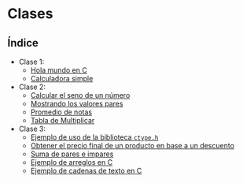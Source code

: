 # Clases

## Índice

- Clase 1:
   - [Hola mundo en C](./c1/hola_mundo/README.md)
   - [Calculadora simple](./c1/calculadora/main.c)
- Clase 2:
   - [Calcular el seno de un número](./c2/seno/main.c)
   - [Mostrando los valores pares](.//c2/pares/main.c)
   - [Promedio de notas](./c2/promedio/main.c)
   - [Tabla de Multiplicar](./c2/tabla_mult/main.c)
- Clase 3:
   - [Ejemplo de uso de la biblioteca `ctype.h`](./c3/digito/main.c)
   - [Obtener el precio final de un producto en base a un descuento](./c3/descuento/main.c)
   - [Suma de pares e impares](./c3/pares_impares/)
   - [Ejemplo de arreglos en C](./c3/arreglos/main.c)
   - [Ejemplo de cadenas de texto en C](./c3/strings/main.c)